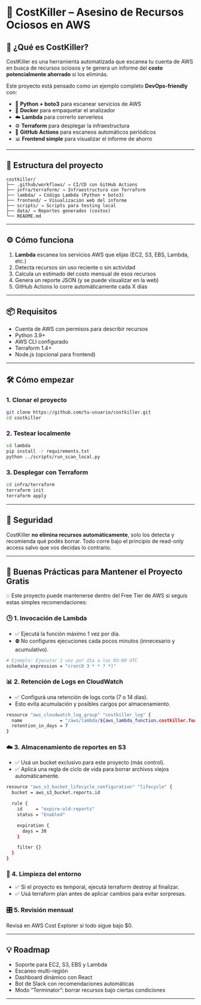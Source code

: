 # 💸 CostKiller – Asesino de Recursos Ociosos en AWS

## 🚀 ¿Qué es CostKiller?

CostKiller es una herramienta automatizada que escanea tu cuenta de AWS en busca de recursos ociosos y te genera un informe del **costo potencialmente ahorrado** si los eliminás.

Este proyecto está pensado como un ejemplo completo **DevOps-friendly** con:

- 🧠 **Python + boto3** para escanear servicios de AWS
- 🐳 **Docker** para empaquetar el analizador
- ☁️ **Lambda** para correrlo serverless
- ⚙️ **Terraform** para desplegar la infraestructura
- 🤖 **GitHub Actions** para escaneos automáticos periódicos
- 📊 **Frontend simple** para visualizar el informe de ahorro

---

## 📂 Estructura del proyecto
```
costkiller/ 
├── .github/workflows/ → CI/CD con GitHub Actions 
├── infra/terraform/ → Infraestructura con Terraform 
├── lambda/ → Código Lambda (Python + boto3) 
├── frontend/ → Visualización web del informe 
├── scripts/ → Scripts para testing local 
├── data/ → Reportes generados (costos) 
└── README.md
```

---

## ⚙️ Cómo funciona

1. **Lambda** escanea los servicios AWS que elijas (EC2, S3, EBS, Lambda, etc.)
2. Detecta recursos sin uso reciente o sin actividad
3. Calcula un estimado del costo mensual de esos recursos
4. Genera un reporte JSON (y se puede visualizar en la web)
5. GitHub Actions lo corre automáticamente cada X días

---

## 📦 Requisitos

- Cuenta de AWS con permisos para describir recursos
- Python 3.9+
- AWS CLI configurado
- Terraform 1.4+
- Node.js (opcional para frontend)

---

## 🛠️ Cómo empezar

### 1. Clonar el proyecto
```bash
git clone https://github.com/tu-usuario/costkiller.git
cd costkiller
```

### 2. Testear localmente
```bash
cd lambda
pip install -r requirements.txt
python ../scripts/run_scan_local.py
```

### 3. Desplegar con Terraform
```bash
cd infra/terraform
terraform init
terraform apply
```

---

## 🔐 Seguridad
CostKiller **no elimina recursos automáticamente**, solo los detecta y recomienda qué podés borrar.
Todo corre bajo el principio de read-only access salvo que vos decidas lo contrario.

---

## 🧼 Buenas Prácticas para Mantener el Proyecto Gratis
💡 Este proyecto puede mantenerse dentro del Free Tier de AWS si seguís estas simples recomendaciones:

### 🕒 1. Invocación de Lambda
- ✅ Ejecutá la función máximo 1 vez por día.
- ⛔ No configures ejecuciones cada pocos minutos (innecesario y acumulativo).

```bash
# Ejemplo: Ejecutar 1 vez por día a las 03:00 UTC
schedule_expression = "cron(0 3 * * ? *)"
```

### 📊 2. Retención de Logs en CloudWatch
- ✅ Configurá una retención de logs corta (7 o 14 días).
- Esto evita acumulación y posibles cargos por almacenamiento.

```bash
resource "aws_cloudwatch_log_group" "costkiller_log" {
  name              = "/aws/lambda/${aws_lambda_function.costkiller.function_name}"
  retention_in_days = 7
}
```

### ☁️ 3. Almacenamiento de reportes en S3
- ✅ Usá un bucket exclusivo para este proyecto (más control).
- ✅ Aplicá una regla de ciclo de vida para borrar archivos viejos automáticamente.

```bash
resource "aws_s3_bucket_lifecycle_configuration" "lifecycle" {
  bucket = aws_s3_bucket.reports.id

  rule {
    id     = "expire-old-reports"
    status = "Enabled"

    expiration {
      days = 30
    }

    filter {}
  }
}
```

### 🧹 4. Limpieza del entorno
- ✅ Si el proyecto es temporal, ejecutá terraform destroy al finalizar.
- ✅ Usá terraform plan antes de aplicar cambios para evitar sorpresas.

### 🎛️ 5. Revisión mensual
Revisá en AWS Cost Explorer si todo sigue bajo $0.

---

## 💡 Roadmap
- Soporte para EC2, S3, EBS y Lambda
- Escaneo multi-región
- Dashboard dinámico con React
- Bot de Slack con recomendaciones automáticas
- Modo “Terminator”: borrar recursos bajo ciertas condiciones

---
